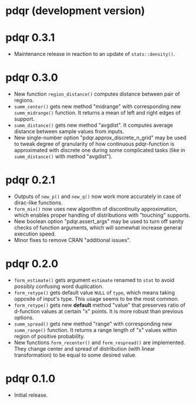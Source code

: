 # pdqr (development version)

# pdqr 0.3.1

* Maintenance release in reaction to an update of `stats::density()`.

# pdqr 0.3.0

* New function `region_distance()` computes distance between pair of regions.
* `summ_center()` gets new method "midrange" with corresponding new `summ_midrange()` function. It returns a mean of left and right edges of support.
* `summ_distance()` gets new method "avgdist". It computes average distance between sample values from inputs.
* New single-number option "pdqr.approx_discrete_n_grid" may be used to tweak degree of granularity of how continuous pdqr-function is approximated with discrete one during some complicated tasks (like in `summ_distance()` with method "avgdist").

# pdqr 0.2.1

* Outputs of `new_p()` and `new_q()` now work more accurately in case of dirac-like functions.
* `form_mix()` now uses new algorithm of discontinuity approximation, which enables proper handling of distributions with "touching" supports.
* New boolean option "pdqr.assert_args" may be used to turn off sanity checks of function arguments, which will somewhat increase general execution speed.
* Minor fixes to remove CRAN "additional issues".

# pdqr 0.2.0

* `form_estimate()` gets argument `estimate` renamed to `stat` to avoid possibly confusing word duplication.
* `form_retype()` gets default value `NULL` of `type`, which means taking opposite of input's type. This usage seems to be the most common.
* `form_retype()` gets new **default** method "value" that preserves ratio of d-function values at certain "x" points. It is more robust than previous options.
* `summ_spread()` gets new method "range" with corresponding new `summ_range()`
function. It returns a range length of "x" values within region of positive probability.
* New functions `form_recenter()` and `form_respread()` are implemented. They change center and spread of distribution (with linear transformation) to be equal to some desired value.

# pdqr 0.1.0

* Initial release.
